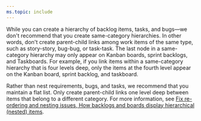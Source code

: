 ```yaml
---
ms.topic: include
---
```


While you can create a hierarchy of backlog items, tasks, and bugs&mdash;we don't recommend that you create same-category hierarchies. In other words, don't create parent-child links among work items of the same type, such as story-story, bug-bug, or task-task. The last node in a same-category hierarchy may only appear on Kanban boards, sprint backlogs, and Taskboards. For example, if you link items within a same-category hierarchy that is four levels deep, only the items at the fourth level appear on the Kanban board, sprint backlog, and taskboard.  

Rather than nest requirements, bugs, and tasks, we recommend that you maintain a flat list. Only create parent-child links one level deep between items that belong to a different category. For more information, see [Fix re-ordering and nesting issues, How backlogs and boards display hierarchical (nested) items](../backlogs/resolve-backlog-reorder-issues.md).

